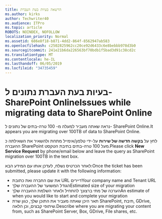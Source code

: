 ```yaml
---
title: הרשאה בעיות בעת העברת
ms.author: kirks
author: Techwriter40
ms.audience: ITPro
ms.topic: article
ROBOTS: NOINDEX, NOFOLLOW
localization_priority: Normal
ms.assetid: 686e8f18-b871-4dd2-864f-8562947ab583
ms.openlocfilehash: c2502825962cc20ce92d6433c6e8bebbb978d3b0
ms.sourcegitcommit: 241e21b6da226563bf70bdb1f5bad3d91c38cd2c
ms.translationtype: MT
ms.contentlocale: he-IL
ms.lasthandoff: 06/05/2019
ms.locfileid: "34735459"
---
```

# <a name="issues-while-migrating-data-to-sharepoint-online"></a><span data-ttu-id="fd663-102">בעיות בעת העברת נתונים ל- SharePoint Online</span><span class="sxs-lookup"><span data-stu-id="fd663-102">Issues while migrating data to SharePoint Online</span></span>

<span data-ttu-id="fd663-103">נראה שאתה מעביר למעלה מ- 100 טרה-בתים של נתונים ל- SharePoint Online.</span><span class="sxs-lookup"><span data-stu-id="fd663-103">It appears you are migrating over 100TB of data to SharePoint Online.</span></span>

<span data-ttu-id="fd663-104">לחץ על **בקשה חדשה של שירות** על-ידי טלפון/אימייל מתחת ולהשאיר את השאילתה כ ההעברה SharePoint מעל 100 טרה-בתים בתיבת הטקסט.</span><span class="sxs-lookup"><span data-stu-id="fd663-104">Please click **New Service Request** by phone/email below and leave the query as SharePoint migration over 100TB in the text box.</span></span>

<span data-ttu-id="fd663-105">לאחר הכרטיס נשלח, לעדכן אותו עם המידע הבא:</span><span class="sxs-lookup"><span data-stu-id="fd663-105">Once the ticket has been submitted, please update it with the following information:</span></span> 

- <span data-ttu-id="fd663-106">את שם החברה ואת כתובת URL דיירים</span><span class="sxs-lookup"><span data-stu-id="fd663-106">Your company name and Tenant URL</span></span>
- <span data-ttu-id="fd663-107">הגודל המשוער של ההעברה שלך</span><span class="sxs-lookup"><span data-stu-id="fd663-107">Estimated size of your migration</span></span>
- <span data-ttu-id="fd663-108">הערכה של מתי ברצונך להתחיל ולאחר השלמת ההעברה שלך</span><span class="sxs-lookup"><span data-stu-id="fd663-108">An estimate of when you would like to start and complete your migration</span></span>
- <span data-ttu-id="fd663-109">תאר היכן שאתה מעביר את התוכן שלך, כגון שרת SharePoint, תיבת, GDrive, שיתופי קבצים, וכן הלאה.</span><span class="sxs-lookup"><span data-stu-id="fd663-109">Describe where you are migrating your content from, such as SharePoint Server, Box, GDrive, File shares, etc.</span></span>


  


